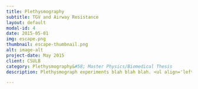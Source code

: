 ```yaml
---
title: Plethysmography
subtitle: TGV and Airway Resistance
layout: default
modal-id: 4
date: 2015-05-01
img: escape.png
thumbnail: escape-thumbnail.png
alt: image-alt
project-date: May 2015
client: CSULB
category: Plethysmography&#58; Master Physics/Biomedical Thesis
description: Plethysmograph experiments blah blah blah. <ul align='left'><li>Thoracic Gas Volume</li><li>Airway Resistance</li></ul>

---
```

